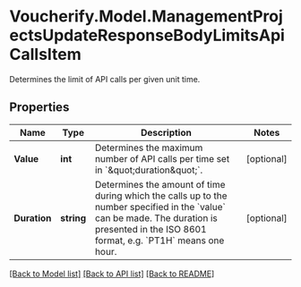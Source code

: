 # Voucherify.Model.ManagementProjectsUpdateResponseBodyLimitsApiCallsItem
Determines the limit of API calls per given unit time.

## Properties

Name | Type | Description | Notes
------------ | ------------- | ------------- | -------------
**Value** | **int** | Determines the maximum number of API calls per time set in &#x60;\&quot;duration\&quot;&#x60;. | [optional] 
**Duration** | **string** | Determines the amount of time during which the calls up to the number specified in the &#x60;value&#x60; can be made. The duration is presented in the ISO 8601 format, e.g. &#x60;PT1H&#x60; means one hour. | [optional] 

[[Back to Model list]](../../README.md#documentation-for-models) [[Back to API list]](../../README.md#documentation-for-api-endpoints) [[Back to README]](../../README.md)

